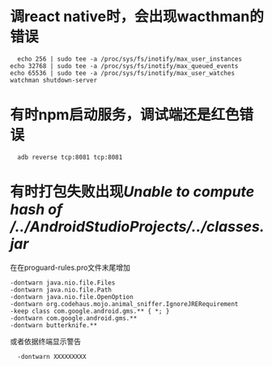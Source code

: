 # 调react native时，会出现wacthman的错误
```
  echo 256 | sudo tee -a /proc/sys/fs/inotify/max_user_instances
echo 32768 | sudo tee -a /proc/sys/fs/inotify/max_queued_events
echo 65536 | sudo tee -a /proc/sys/fs/inotify/max_user_watches
watchman shutdown-server
```

# 有时npm启动服务，调试端还是红色错误
```
  adb reverse tcp:8081 tcp:8081

```

# 有时打包失败出现*Unable to compute hash of /../AndroidStudioProjects/../classes.jar*
在在proguard-rules.pro文件末尾增加


```
-dontwarn java.nio.file.Files
-dontwarn java.nio.file.Path
-dontwarn java.nio.file.OpenOption
-dontwarn org.codehaus.mojo.animal_sniffer.IgnoreJRERequirement
-keep class com.google.android.gms.** { *; }
-dontwarn com.google.android.gms.**
-dontwarn butterknife.**
```


或者依据终端显示警告
```
  -dontwarn XXXXXXXXX
```
